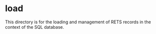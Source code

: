 # load
This directory is for the loading and management of RETS records in the context
of the SQL database.
